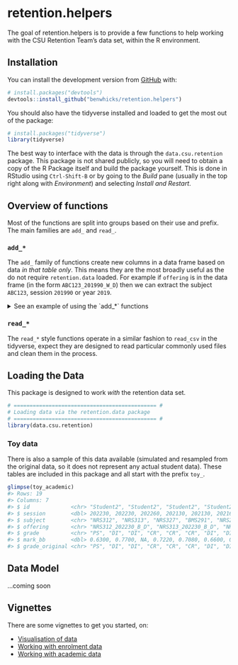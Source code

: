 
<!-- README.md is generated from README.Rmd. Please edit that file -->

# retention.helpers

<!-- badges: start -->
<!-- badges: end -->

The goal of retention.helpers is to provide a few functions to help
working with the CSU Retention Team’s data set, within the R
environment.

## Installation

You can install the development version from
[GitHub](https://github.com/) with:

``` r
# install.packages("devtools")
devtools::install_github("benwhicks/retention.helpers")
```

You should also have the tidyverse installed and loaded to get the most
out of the package:

``` r
# install.packages("tidyverse")
library(tidyverse)
```

The best way to interface with the data is through the
`data.csu.retention` package. This package is not shared publicly, so
you will need to obtain a copy of the R Package itself and build the
package yourself. This is done in RStudio using `Ctrl-Shift-B` or by
going to the *Build* pane (usually in the top right along with
*Environment*) and selecting *Install and Restart*.

## Overview of functions

Most of the functions are split into groups based on their use and
prefix. The main families are `add_` and `read_`.

### `add_*`

The `add_` family of functions create new columns in a data frame based
on data *in that table only*. This means they are the most broadly
useful as the do not require `retention.data` loaded. For example if
`offering` is in the data frame (in the form `ABC123_201990_W_D`) then
we can extract the subject `ABC123`, session `201990` or year `2019`.

<details>
<summary>
See an example of using the `add_*` functions
</summary>

``` r
# Given some data with offering
dat_with_offering <- tibble(
  offering = c("MTH100_189030_P_D", "PHL105_189060_B_I")
)

dat_with_offering
#> # A tibble: 2 × 1
#>   offering         
#>   <chr>            
#> 1 MTH100_189030_P_D
#> 2 PHL105_189060_B_I

# Add in subject and year from offering
dat_with_offering %>% 
  add_subject_from_offering() %>% 
  add_year_from_offering()
#> # A tibble: 2 × 3
#>   offering          subject  year
#>   <chr>             <chr>   <dbl>
#> 1 MTH100_189030_P_D MTH100   1890
#> 2 PHL105_189060_B_I PHL105   1890
```

</details>

### `read_*`

The `read_*` style functions operate in a similar fashion to `read_csv`
in the tidyverse, expect they are designed to read particular commonly
used files and clean them in the process.

## Loading the Data

This package is designed to work *with* the retention data set.

``` r
# ============================================= #
# Loading data via the retention.data package
# ============================================= #
library(data.csu.retention)
```

### Toy data

There is also a sample of this data available (simulated and resampled
from the original data, so it does not represent any actual student
data). These tables are included in this package and all start with the
prefix `toy_`.

``` r
glimpse(toy_academic)
#> Rows: 19
#> Columns: 7
#> $ id             <chr> "Student2", "Student2", "Student2", "Student2", "Studen…
#> $ session        <dbl> 202230, 202230, 202260, 202130, 202130, 202160, 202160,…
#> $ subject        <chr> "NRS312", "NRS313", "NRS327", "BMS291", "NRS211", "NRS2…
#> $ offering       <chr> "NRS312_202230_B_D", "NRS313_202230_B_D", "NRS327_20226…
#> $ grade          <chr> "PS", "DI", "DI", "CR", "CR", "CR", "DI", "DI", "DI", "…
#> $ mark_bb        <dbl> 0.6300, 0.7700, NA, 0.7220, 0.7080, 0.6600, 0.7560, 0.8…
#> $ grade_original <chr> "PS", "DI", "DI", "CR", "CR", "CR", "DI", "DI", "DI", "…
```

## Data Model

…coming soon

## Vignettes

There are some vignettes to get you started, on:

- [Visualisation of data](articles/Visualisation.html)
- [Working with enrolment
  data](articles/Working-with-enrolment-data.html)
- [Working with academic data](articles/Working-with-academic-data.html)
